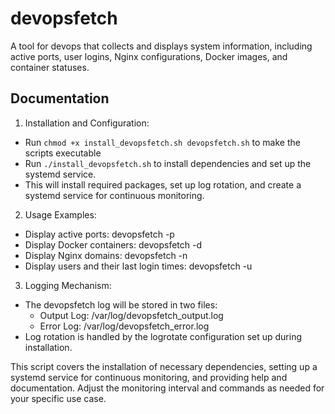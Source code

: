 # devopsfetch
A tool for devops that collects and displays system information, including active ports, user logins, Nginx configurations, Docker images, and container statuses.

## Documentation
1. Installation and Configuration:

- Run `chmod +x install_devopsfetch.sh devopsfetch.sh` to make the scripts executable
- Run `./install_devopsfetch.sh` to install dependencies and set up the systemd service.
- This will install required packages, set up log rotation, and create a systemd service for continuous monitoring.

2. Usage Examples:

- Display active ports: devopsfetch -p
- Display Docker containers: devopsfetch -d
- Display Nginx domains: devopsfetch -n
- Display users and their last login times: devopsfetch -u

3. Logging Mechanism:

- The devopsfetch log will be stored in two files:
    - Output Log: /var/log/devopsfetch_output.log
    - Error Log: /var/log/devopsfetch_error.log
- Log rotation is handled by the logrotate configuration set up during installation.

This script covers the installation of necessary dependencies, setting up a systemd service for continuous monitoring, and providing help and documentation. Adjust the monitoring interval and commands as needed for your specific use case.

